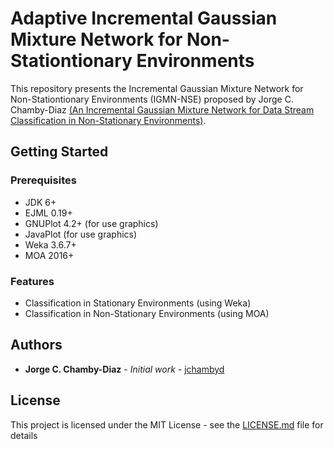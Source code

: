 # Adaptive Incremental Gaussian Mixture Network for Non-Stationtionary Environments

This repository presents the Incremental Gaussian Mixture Network for Non-Stationtionary Environments
 (IGMN-NSE) proposed by Jorge C. Chamby-Diaz [(An Incremental Gaussian Mixture Network for Data Stream Classification in Non-Stationary Environments)](http://hdl.handle.net/10183/174484).

## Getting Started

### Prerequisites

* JDK 6+
* EJML 0.19+
* GNUPlot 4.2+ (for use graphics) 
* JavaPlot (for use graphics) 
* Weka 3.6.7+
* MOA 2016+

### Features
* Classification in Stationary Environments (using Weka)
* Classification in Non-Stationary Environments (using MOA)

## Authors
* **Jorge C. Chamby-Diaz** - *Initial work* - [jchambyd](https://github.com/jchambyd)

## License
This project is licensed under the MIT License - see the [LICENSE.md](LICENSE.md) file for details

